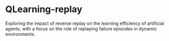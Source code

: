 # QLearning-replay
Exploring the impact of reverse replay on the learning efficiency of artificial agents, with a focus on the role of replaying failure episodes in dynamic environments.
